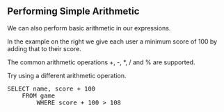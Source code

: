 ## Performing Simple Arithmetic

We can also perform basic arithmetic in our expressions.

In the example on the right we give each user a minimum score of 100 by adding that to their score.

The common arithmetic operations +, -, *, / and % are supported.

Try using a different arithmetic operation.

<pre id="example">
SELECT name, score + 100 
    FROM game 
        WHERE score + 100 > 108
</pre>